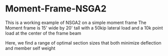 # Moment-Frame-NSGA2
This is a working example of NSGA2 on a simple moment frame   The Moment frame is 15' wide by 20' tall with a 50kip lateral load and a 10k point load at the center of the frame beam

   Here, we find a range of optimal section sizes that both minimize deflection and member self weight

